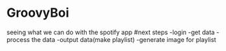 # GroovyBoi
seeing what we can do with the spotify app
#next steps
-login
-get data
-process the data
-output data(make playlist)
-generate image for playlist
